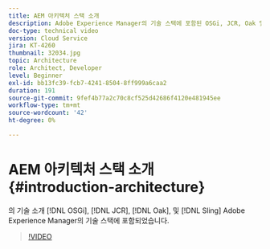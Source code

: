 ```yaml
---
title: AEM 아키텍처 스택 소개
description: Adobe Experience Manager의 기술 스택에 포함된 OSGi, JCR, Oak 및 Sling의 기술을 소개합니다.
doc-type: technical video
version: Cloud Service
jira: KT-4260
thumbnail: 32034.jpg
topic: Architecture
role: Architect, Developer
level: Beginner
exl-id: bb13fc39-fcb7-4241-8504-8ff999a6caa2
duration: 191
source-git-commit: 9fef4b77a2c70c8cf525d42686f4120e481945ee
workflow-type: tm+mt
source-wordcount: '42'
ht-degree: 0%

---
```


# AEM 아키텍처 스택 소개 {#introduction-architecture}

의 기술 소개 [!DNL OSGi], [!DNL JCR], [!DNL Oak], 및 [!DNL Sling] Adobe Experience Manager의 기술 스택에 포함되었습니다.

>[!VIDEO](https://video.tv.adobe.com/v/32034?quality=12&learn=on)
